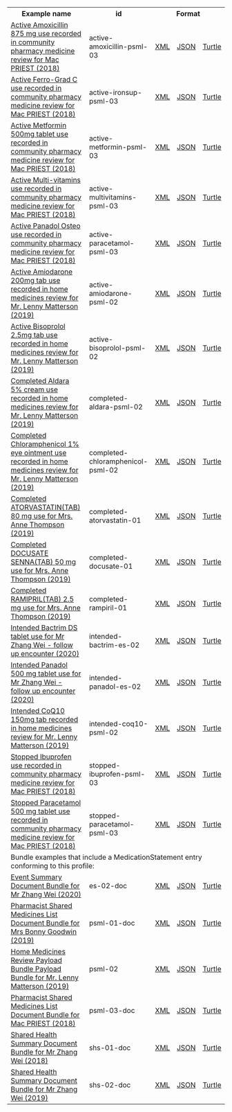 <table class="list" width="100%">            
   <tr>
     <th>Example name</th>
     <th>id</th>
     <th colspan="3">Format</th>
   </tr>
   <tr>
      <td><a href="MedicationStatement-active-amoxicillin-psml-03.html">Active Amoxicillin 875 mg use recorded in community pharmacy medicine review for Mac PRIEST (2018)</a></td>
      <td>active-amoxicillin-psml-03</td>
      <td><a href="Medication-active-amoxicillin-psml-03.xml.html">XML</a></td>
      <td><a href="Medication-active-amoxicillin-psml-03.json.html">JSON</a></td>
      <td><a href="Medication-active-amoxicillin-psml-03.ttl.html">Turtle</a></td>
   </tr>
   <tr>
      <td><a href="MedicationStatement-active-ironsup-psml-03.html">Active Ferro-Grad C use recorded in community pharmacy medicine review for Mac PRIEST (2018)</a></td>
      <td>active-ironsup-psml-03</td>
      <td><a href="Medication-active-ironsup-psml-03.xml.html">XML</a></td>
      <td><a href="Medication-active-ironsup-psml-03.json.html">JSON</a></td>
      <td><a href="Medication-active-ironsup-psml-03.ttl.html">Turtle</a></td>
   </tr>
   <tr>
      <td><a href="MedicationStatement-active-metformin-psml-03.html">Active Metformin 500mg tablet use recorded in community pharmacy medicine review for Mac PRIEST (2018)</a></td>
      <td>active-metformin-psml-03</td>
      <td><a href="Medication-active-metformin-psml-03.xml.html">XML</a></td>
      <td><a href="Medication-active-metformin-psml-03.json.html">JSON</a></td>
      <td><a href="Medication-active-metformin-psml-03.ttl.html">Turtle</a></td>
   </tr>
   <tr>
      <td><a href="MedicationStatement-active-multivitamins-psml-03.html">Active Multi-vitamins use recorded in community pharmacy medicine review for Mac PRIEST (2018)</a></td>
      <td>active-multivitamins-psml-03</td>
      <td><a href="Medication-active-multivitamins-psml-03.xml.html">XML</a></td>
      <td><a href="Medication-active-multivitamins-psml-03.json.html">JSON</a></td>
      <td><a href="Medication-active-multivitamins-psml-03.ttl.html">Turtle</a></td>
   </tr>
   <tr>
      <td><a href="MedicationStatement-active-paracetamol-psml-03.html">Active Panadol Osteo use recorded in community pharmacy medicine review for Mac PRIEST (2018)</a></td>
      <td>active-paracetamol-psml-03</td>
      <td><a href="Medication-active-paracetamol-psml-03.xml.html">XML</a></td>
      <td><a href="Medication-active-paracetamol-psml-03.json.html">JSON</a></td>
      <td><a href="Medication-active-paracetamol-psml-03.ttl.html">Turtle</a></td>
   </tr>
   <tr>
      <td><a href="MedicationStatement-active-amiodarone-psml-02.html">Active Amiodarone 200mg tab use recorded in home medicines review for Mr. Lenny Matterson (2019)</a></td>
      <td>active-amiodarone-psml-02</td>
      <td><a href="Medication-active-amiodarone-psml-02.xml.html">XML</a></td>
      <td><a href="Medication-active-amiodarone-psml-02.json.html">JSON</a></td>
      <td><a href="Medication-active-amiodarone-psml-02.ttl.html">Turtle</a></td>
   </tr>
   <tr>
      <td><a href="MedicationStatement-active-bisoprolol-psml-02.html">Active Bisoprolol 2.5mg tab use recorded in home medicines review for Mr. Lenny Matterson (2019)</a></td>
      <td>active-bisoprolol-psml-02</td>
      <td><a href="Medication-active-bisoprolol-psml-02.xml.html">XML</a></td>
      <td><a href="Medication-active-bisoprolol-psml-02.json.html">JSON</a></td>
      <td><a href="Medication-active-bisoprolol-psml-02.ttl.html">Turtle</a></td>
   </tr>
   <tr>
      <td><a href="MedicationStatement-completed-aldara-psml-02.html">Completed Aldara 5% cream use recorded in home medicines review for Mr. Lenny Matterson (2019)</a></td>
      <td>completed-aldara-psml-02</td>
      <td><a href="Medication-completed-aldara-psml-02.xml.html">XML</a></td>
      <td><a href="Medication-completed-aldara-psml-02.json.html">JSON</a></td>
      <td><a href="Medication-completed-aldara-psml-02.ttl.html">Turtle</a></td>
   </tr>
   <tr>
      <td><a href="MedicationStatement-completed-chloramphenicol-psml-02.html">Completed Chloramphenicol 1% eye ointment use recorded in home medicines review for Mr. Lenny Matterson (2019)</a></td>
      <td>completed-chloramphenicol-psml-02</td>
      <td><a href="Medication-intended-chloramphenicol-psml-02.xml.html">XML</a></td>
      <td><a href="Medication-intended-chloramphenicol-psml-02.json.html">JSON</a></td>
      <td><a href="Medication-intended-chloramphenicol-psml-02.ttl.html">Turtle</a></td>
   </tr>
   <tr>
      <td><a href="MedicationStatement-completed-atorvastatin-01.html">Completed ATORVASTATIN(TAB) 80 mg use for Mrs. Anne Thompson (2019)</a></td>
      <td>completed-atorvastatin-01</td>
      <td><a href="Medication-intended-chloramphenicol-psml-02.xml.html">XML</a></td>
      <td><a href="Medication-intended-chloramphenicol-psml-02.json.html">JSON</a></td>
      <td><a href="Medication-intended-chloramphenicol-psml-02.ttl.html">Turtle</a></td>
   </tr>
   <tr>
      <td><a href="MedicationStatement-completed-docusate-01.html">Completed DOCUSATE SENNA(TAB) 50 mg use for Mrs. Anne Thompson (2019)</a></td>
      <td>completed-docusate-01</td>
      <td><a href="Medication-intended-chloramphenicol-psml-02.xml.html">XML</a></td>
      <td><a href="Medication-intended-chloramphenicol-psml-02.json.html">JSON</a></td>
      <td><a href="Medication-intended-chloramphenicol-psml-02.ttl.html">Turtle</a></td>
   </tr>
   <tr>
      <td><a href="MedicationStatement-completed-rampiril-01.html">Completed RAMIPRIL(TAB) 2.5 mg use for Mrs. Anne Thompson (2019)</a></td>
      <td>completed-rampiril-01</td>
      <td><a href="Medication-intended-chloramphenicol-psml-02.xml.html">XML</a></td>
      <td><a href="Medication-intended-chloramphenicol-psml-02.json.html">JSON</a></td>
      <td><a href="Medication-intended-chloramphenicol-psml-02.ttl.html">Turtle</a></td>
   </tr>
   <tr>
      <td><a href="MedicationStatement-intended-bactrim-es-02.html">Intended Bactrim DS tablet use for Mr Zhang Wei - follow up encounter (2020)</a></td>
      <td>intended-bactrim-es-02</td>
      <td><a href="Medication-intended-bactrim-es-02.xml.html">XML</a></td>
      <td><a href="Medication-intended-bactrim-es-02.json.html">JSON</a></td>
      <td><a href="Medication-intended-bactrim-es-02.ttl.html">Turtle</a></td>
   </tr>
   <tr>
      <td><a href="MedicationStatement-intended-panadol-es-02.html">Intended Panadol 500 mg tablet use for Mr Zhang Wei - follow up encounter (2020)</a></td>
      <td>intended-panadol-es-02</td>
      <td><a href="Medication-intended-panadol-es-02.xml.html">XML</a></td>
      <td><a href="Medication-intended-panadol-es-02.json.html">JSON</a></td>
      <td><a href="Medication-intended-panadol-es-02.ttl.html">Turtle</a></td>
   </tr>
   <tr>
      <td><a href="MedicationStatement-intended-coq10-psml-02.html">Intended CoQ10 150mg tab recorded in home medicines review for Mr. Lenny Matterson (2019)</a></td>
      <td>intended-coq10-psml-02</td>
      <td><a href="Medication-intended-coq10-psml-02.xml.html">XML</a></td>
      <td><a href="Medication-intended-coq10-psml-02.json.html">JSON</a></td>
      <td><a href="Medication-intended-coq10-psml-02.ttl.html">Turtle</a></td>
   </tr>
   <tr>
      <td><a href="MedicationStatement-stopped-ibuprofen-psml-03.html">Stopped Ibuprofen use recorded in community pharmacy medicine review for Mac PRIEST (2018)</a></td>
      <td>stopped-ibuprofen-psml-03</td>
      <td><a href="Medication-stopped-ibuprofen-psml-03.xml.html">XML</a></td>
      <td><a href="Medication-stopped-ibuprofen-psml-03.json.html">JSON</a></td>
      <td><a href="Medication-stopped-ibuprofen-psml-03.ttl.html">Turtle</a></td>
   </tr>
   <tr>
      <td><a href="MedicationStatement-stopped-paracetamol-psml-03.html">Stopped Paracetamol 500 mg tablet use recorded in community pharmacy medicine review for Mac PRIEST (2018)</a></td>
      <td>stopped-paracetamol-psml-03</td>
      <td><a href="Medication-stopped-paracetamol-psml-03.xml.html">XML</a></td>
      <td><a href="Medication-stopped-paracetamol-psml-03.json.html">JSON</a></td>
      <td><a href="Medication-stopped-paracetamol-psml-03.ttl.html">Turtle</a></td>
   </tr>
    <tr>
      <td colspan="5">Bundle examples that include a MedicationStatement entry conforming to this profile:</td>
   </tr>
   <tr>
      <td><a href="Bundle-es-02-doc.html">Event Summary Document Bundle for Mr Zhang Wei (2020)</a></td>
      <td>es-02-doc</td>
      <td><a href="Bundle-es-02-doc.xml.html">XML</a></td>
      <td><a href="Bundle-es-02-doc.json.html">JSON</a></td>
      <td><a href="Bundle-es-02-doc.ttl.html">Turtle</a></td>
   </tr>
   <tr>
      <td><a href="Bundle-psml-01-doc.html">Pharmacist Shared Medicines List Document Bundle for Mrs Bonny Goodwin (2019)</a></td>
      <td>psml-01-doc</td>
      <td><a href="Bundle-psml-01-doc.xml.html">XML</a></td>
      <td><a href="Bundle-psml-01-doc.json.html">JSON</a></td>
      <td><a href="Bundle-psml-01-doc.ttl.html">Turtle</a></td>
   </tr>
   <tr>
      <td><a href="Bundle-psml-02.html">Home Medicines Review Payload Bundle Payload Bundle for Mr. Lenny Matterson (2019)</a></td>
      <td>psml-02</td>
      <td><a href="Bundle-psml-02.xml.html">XML</a></td>
      <td><a href="Bundle-psml-02.json.html">JSON</a></td>
      <td><a href="Bundle-psml-02.ttl.html">Turtle</a></td>
   </tr>
   <tr>
      <td><a href="Bundle-psml-03-doc.html">Pharmacist Shared Medicines List Document Bundle for Mac PRIEST (2018)</a></td>
      <td>psml-03-doc</td>
      <td><a href="Bundle-psml-03-doc.xml.html">XML</a></td>
      <td><a href="Bundle-psml-03-doc.json.html">JSON</a></td>
      <td><a href="Bundle-psml-03-doc.ttl.html">Turtle</a></td>
   </tr> 
   <tr>
      <td><a href="Bundle-shs-01-doc.html">Shared Health Summary Document Bundle for Mr Zhang Wei (2018)</a></td>
      <td>shs-01-doc</td>
      <td><a href="Bundle-shs-01-doc.xml.html">XML</a></td>
      <td><a href="Bundle-shs-01-doc.json.html">JSON</a></td>
      <td><a href="Bundle-shs-01-doc.ttl.html">Turtle</a></td>
   </tr>      
   <tr>
      <td><a href="Bundle-shs-02-doc.html">Shared Health Summary Document Bundle for Mr Zhang Wei (2019)</a></td>
      <td>shs-02-doc</td>
      <td><a href="Bundle-shs-02-doc.xml.html">XML</a></td>
      <td><a href="Bundle-shs-02-doc.json.html">JSON</a></td>
      <td><a href="Bundle-shs-02-doc.ttl.html">Turtle</a></td>
   </tr>             
</table>